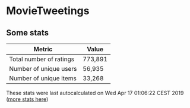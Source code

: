# MovieTweetings
## Some stats

Metric | Value
--- | ---
Total number of ratings                 | 773,891
Number of unique users                  | 56,935
Number of unique items                  | 33,268
These stats were last autocalculated on Wed Apr 17 01:06:22 CEST 2019  ([more stats here](./stats.md))

